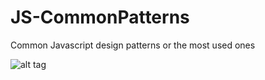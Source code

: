 # JS-CommonPatterns
Common Javascript design patterns or the most used ones


![alt tag](http://tattoocollection.in/wp-content/uploads/Wonderful-Tribal-Tattoo-On-Biceps-For-Men-9.gif)
